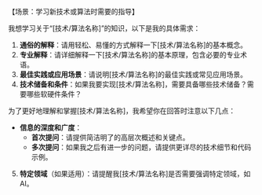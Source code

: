 
【场景：学习新技术或算法时需要的指导】

我想学习关于“[技术/算法名称]”的知识，以下是我的具体需求：

1. **通俗的解释**：请用轻松、易懂的方式解释一下[技术/算法名称]的基本概念。
2. **专业解释**：请详细解释一下[技术/算法名称]的基本原理，包含必要的专业术语。
3. **最佳实践或应用场景**：请说明[技术/算法名称]的最佳实践或常见应用场景。
4. **技术储备和条件**：如果我要实现[技术/算法名称]，需要具备哪些技术储备？需要哪些软硬件条件？

为了更好地理解和掌握[技术/算法名称]，我希望你在回答时注意以下几点：

- **信息的深度和广度**：
  - **首次提问**：请提供简洁明了的高层次概述和关键点。
  - **多次提问**：如果我之后有进一步的问题，请提供更详尽的技术细节和代码示例。

5. **特定领域**（如果适用）：请提醒我[技术/算法名称]是否需要强调特定领域，如AI。
